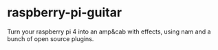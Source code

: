 # raspberry-pi-guitar
Turn your raspberry pi 4 into an amp&amp;cab with effects, using nam and a bunch of open source plugins.
